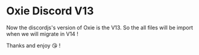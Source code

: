 # Oxie Discord V13

Now the discordjs's version of Oxie is the V13. So the all files will be import when we will migrate in V14 !

Thanks and enjoy 😘 !
